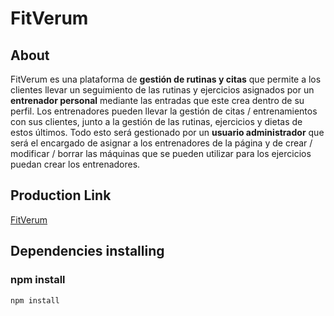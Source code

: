 # FitVerum

## About
FitVerum es una plataforma de **gestión de rutinas y citas** que permite a los clientes llevar un seguimiento de las rutinas y ejercicios asignados por un **entrenador personal** mediante las entradas que este crea dentro de su perfil. Los entrenadores pueden llevar la gestión de citas / entrenamientos con sus clientes, junto a la gestión de las rutinas, ejercicios y dietas de estos últimos. 
Todo esto será gestionado por un **usuario administrador** que será el encargado de asignar a los entrenadores de la página y de crear / modificar / borrar las máquinas que se pueden utilizar para los ejercicios puedan crear los entrenadores.

## Production Link
<a href="https://fitverum.com" target="_blank">FitVerum</a>

## Dependencies installing

### npm install
```sh
npm install
```
